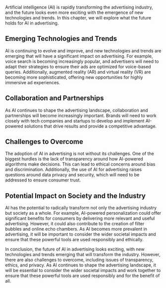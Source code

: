 
Artificial intelligence (AI) is rapidly transforming the advertising industry, and the future looks even more exciting with the emergence of new technologies and trends. In this chapter, we will explore what the future holds for AI in advertising.

Emerging Technologies and Trends
--------------------------------

AI is continuing to evolve and improve, and new technologies and trends are emerging that will have a significant impact on advertising. For example, voice search is becoming increasingly popular, and advertisers will need to adapt their strategies to ensure their ads are optimized for voice-based queries. Additionally, augmented reality (AR) and virtual reality (VR) are becoming more sophisticated, offering new opportunities for highly immersive ad experiences.

Collaboration and Partnerships
------------------------------

As AI continues to shape the advertising landscape, collaboration and partnerships will become increasingly important. Brands will need to work closely with tech companies and startups to develop and implement AI-powered solutions that drive results and provide a competitive advantage.

Challenges to Overcome
----------------------

The adoption of AI in advertising is not without its challenges. One of the biggest hurdles is the lack of transparency around how AI-powered algorithms make decisions. This can lead to ethical concerns around bias and discrimination. Additionally, the use of AI for advertising raises questions around data privacy and security, which will need to be addressed to ensure consumer trust.

Potential Impact on Society and the Industry
--------------------------------------------

AI has the potential to radically transform not only the advertising industry but society as a whole. For example, AI-powered personalization could offer significant benefits for consumers by delivering more relevant and useful advertising. However, it could also contribute to the creation of filter bubbles and online echo chambers. As AI becomes more prevalent in advertising, it will be important to consider the wider societal impacts and ensure that these powerful tools are used responsibly and ethically.

In conclusion, the future of AI in advertising looks exciting, with new technologies and trends emerging that will transform the industry. However, there are also challenges to overcome, including issues of transparency, ethics, and privacy. As AI continues to shape the advertising landscape, it will be essential to consider the wider societal impacts and work together to ensure that these powerful tools are used responsibly and for the benefit of all.
